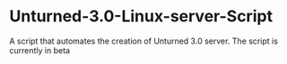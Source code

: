 # Unturned-3.0-Linux-server-Script
A script that automates the creation of Unturned 3.0 server. The script is currently in beta
